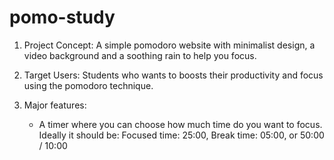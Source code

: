 # pomo-study


1. Project Concept: A simple pomodoro website with minimalist design, a video background and a soothing rain to help you focus.

2. Target Users: Students who wants to boosts their productivity and focus using the pomodoro technique.

3. Major features:
    - A timer where you can choose how much time do you want to focus. Ideally it should be: Focused time: 25:00, Break time: 05:00, or 50:00 / 10:00